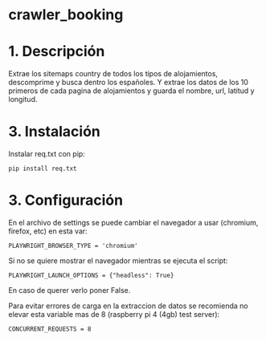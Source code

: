 # crawler_booking

# 1. **Descripción**

Extrae los sitemaps country de todos los tipos de alojamientos, descomprime y busca dentro los españoles. 
Y extrae los datos de los 10 primeros de cada pagina de alojamientos y guarda el nombre, url, latitud y longitud.

# 3. **Instalación**
Instalar req.txt con pip:
```
pip install req.txt
```

# 3. **Configuración**

En el archivo de settings se puede cambiar el navegador a usar (chromium, firefox, etc) en esta var:
```
PLAYWRIGHT_BROWSER_TYPE = 'chromium'
```

Si no se quiere mostrar el navegador mientras se ejecuta el script:
```
PLAYWRIGHT_LAUNCH_OPTIONS = {"headless": True}
```
En caso de querer verlo poner False.

Para evitar errores de carga en la extraccion de datos se recomienda no elevar esta variable mas de 8 (raspberry pi 4 (4gb) test server):
```
CONCURRENT_REQUESTS = 8
```
